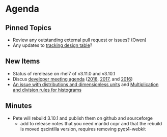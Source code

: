 Agenda
======

Pinned Topics
-------------
* Review any outstanding external pull request or issues? (Owen)
* Any updates to [tracking design table](https://github.com/mantidproject/documents/blob/master/Project-Management/TechnicalSteeringCommittee/reports/TSC-TrackingDesignProposals.md)?

New Items
---------
* Status of rerelease on rhel7 of v3.11.0 and v3.10.1
* Discus [developer meeting agenda](http://www.mantidproject.org/Category:Workshops_2018) ([2018](https://www.mantidproject.org/Category:Developer_Workshop_2018), [2017](https://www.mantidproject.org/Category:Developer_Workshop_2017), and [2016](https://www.mantidproject.org/Category:Workshop2016))
* [An issue with distributions and dimensionless units](https://github.com/mantidproject/documents/blob/fix-divide-distribution/Design/DistributionsAndDimensionlessData.md) and [Multiplication and division rules for histograms](https://github.com/mantidproject/documents/pull/25)

Minutes
-------

* Pete will rebuild 3.10.1 and publish them on github and sourceforge
  * add to release notes that you need mantid copr and that the rebuild is moved qscintilla version, requires removing pyqt4-webkit
  
